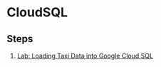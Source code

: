 # CloudSQL

## Steps

1. [Lab: Loading Taxi Data into Google Cloud SQL](./oltp-databases/cloudsql/lab-gcp-cloudsql-nyctaxi.md)